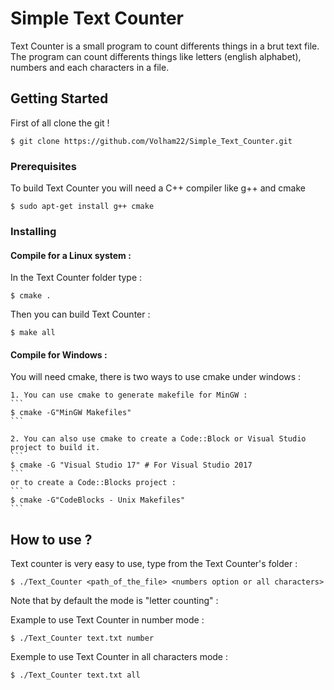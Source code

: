 # Simple Text Counter

Text Counter is a small program to count differents things in a brut text file.
The program can count differents things like letters (english alphabet), numbers and each characters in a file.

## Getting Started

First of all clone the git !
```
$ git clone https://github.com/Volham22/Simple_Text_Counter.git
```

### Prerequisites

To build Text Counter you will need a C++ compiler like g++ and cmake

```
$ sudo apt-get install g++ cmake
```

### Installing

#### Compile for a Linux system :

In the Text Counter folder type :
```
$ cmake .
```

Then you can build Text Counter :
```
$ make all
```

#### Compile for Windows :

You will need cmake, there is two ways to use cmake under windows :

    1. You can use cmake to generate makefile for MinGW :
    ```
    $ cmake -G"MinGW Makefiles"
    ```

    2. You can also use cmake to create a Code::Block or Visual Studio project to build it.
    ```
    $ cmake -G "Visual Studio 17" # For Visual Studio 2017
    ```
    or to create a Code::Blocks project :
    ```
    $ cmake -G"CodeBlocks - Unix Makefiles"
    ```
    

## How to use ?

Text counter is very easy to use, type from the Text Counter's folder :

```
$ ./Text_Counter <path_of_the_file> <numbers option or all characters>
```

Note that by default the mode is "letter counting" :

Example to use Text Counter in number mode :
```
$ ./Text_Counter text.txt number
```

Exemple to use Text Counter in all characters mode :
```
$ ./Text_Counter text.txt all
```
